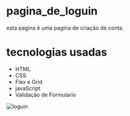 # pagina_de_loguin
esta pagina é uma pagina de criação de conta.
# tecnologias usadas
- HTML
- CSS
- Flex e Grid
- javaScript
- Validação de Formulario

![loguin](https://user-images.githubusercontent.com/127824847/226155587-53e90b9e-5f46-4f08-8a37-05309dcda036.png)

